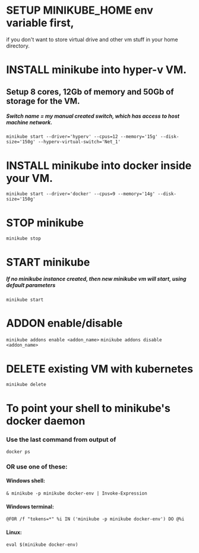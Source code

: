 # SETUP MINIKUBE_HOME env variable first,
if you don't want to store virtual drive and other vm stuff in your home directory.

# INSTALL minikube into hyper-v VM.
## Setup 8 cores, 12Gb of memory and 50Gb of storage for the VM.
##### Switch name = my manual created switch, which has access to host machine network.
`minikube start --driver='hyperv' --cpus=12 --memory='15g' --disk-size='150g' --hyperv-virtual-switch='Net_1'`
# INSTALL minikube into docker inside your VM.
`minikube start --driver='docker' --cpus=9 --memory='14g' --disk-size='150g'`
# STOP minikube
`minikube stop`
# START minikube
##### If no minikube instance created, then new minikube vm will start, using default parameters
`minikube start`


# ADDON enable/disable
`minikube addons enable <addon_name>`
`minikube addons disable <addon_name>`

# DELETE existing VM with kubernetes
`minikube delete`

# To point your shell to minikube's docker daemon
### Use the last command from output of
`docker ps`
### OR use one of these:
#### Windows shell:
`& minikube -p minikube docker-env | Invoke-Expression`
#### Windows terminal:
`@FOR /f "tokens=*" %i IN ('minikube -p minikube docker-env') DO @%i`
#### Linux:
`eval $(minikube docker-env)`